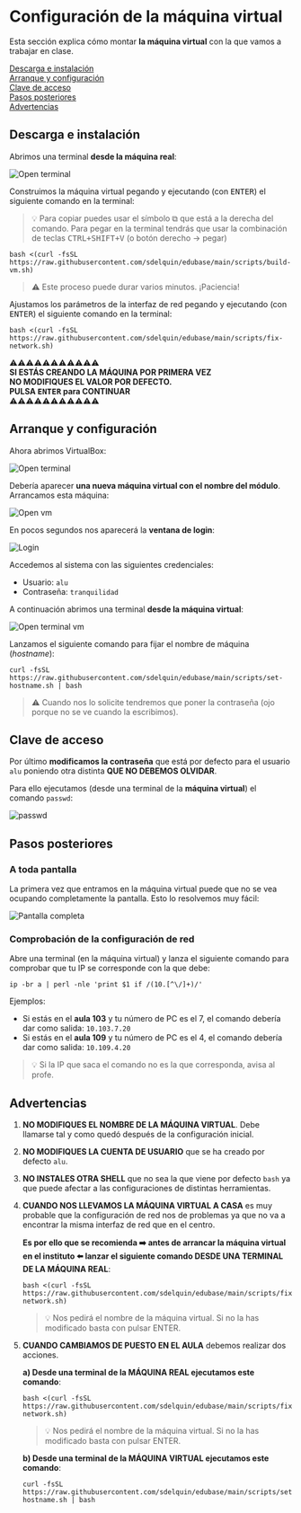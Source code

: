 # Configuración de la máquina virtual

Esta sección explica cómo montar **la máquina virtual** con la que vamos a trabajar en clase.

[Descarga e instalación](#descarga-e-instalación)  
[Arranque y configuración](#arranque-y-configuración)  
[Clave de acceso](#clave-de-acceso)  
[Pasos posteriores](#pasos-posteriores)  
[Advertencias](#advertencias)

## Descarga e instalación

Abrimos una terminal **desde la máquina real**:

![Open terminal](./images/vm-setup/open-terminal.png)

Construimos la máquina virtual pegando y ejecutando (con <kbd>ENTER</kbd>) el siguiente comando en la terminal:

> 💡 Para copiar puedes usar el símbolo ⧉ que está a la derecha del comando. Para pegar en la terminal tendrás que usar la combinación de teclas <kbd>CTRL+SHIFT+V</kbd> (o botón derecho → pegar)

```console
bash <(curl -fsSL https://raw.githubusercontent.com/sdelquin/edubase/main/scripts/build-vm.sh)
```

> ⚠️ Este proceso puede durar varios minutos. ¡Paciencia!

Ajustamos los parámetros de la interfaz de red pegando y ejecutando (con <kbd>ENTER</kbd>) el siguiente comando en la terminal:

```console
bash <(curl -fsSL https://raw.githubusercontent.com/sdelquin/edubase/main/scripts/fix-network.sh)
```

⚠️⚠️⚠️⚠️⚠️⚠️⚠️⚠️⚠️⚠️⚠️  
**SI ESTÁS CREANDO LA MÁQUINA POR PRIMERA VEZ  
NO MODIFIQUES EL VALOR POR DEFECTO.  
PULSA <kbd>ENTER</kbd> para CONTINUAR**  
⚠️⚠️⚠️⚠️⚠️⚠️⚠️⚠️⚠️⚠️⚠️

## Arranque y configuración

Ahora abrimos VirtualBox:

![Open terminal](./images/vm-setup/open-virtualbox.png)

Debería aparecer **una nueva máquina virtual con el nombre del módulo**. Arrancamos esta máquina:

![Open vm](./images/vm-setup/open-vm.png)

En pocos segundos nos aparecerá la **ventana de login**:

![Login](./images/vm-setup/login-vm.png)

Accedemos al sistema con las siguientes credenciales:

- Usuario: `alu`
- Contraseña: `tranquilidad`

A continuación abrimos una terminal **desde la máquina virtual**:

![Open terminal vm](./images/vm-setup/open-terminal-vm.png)

Lanzamos el siguiente comando para fijar el nombre de máquina (_hostname_):

```console
curl -fsSL https://raw.githubusercontent.com/sdelquin/edubase/main/scripts/set-hostname.sh | bash
```

> ⚠️ Cuando nos lo solicite tendremos que poner la contraseña (ojo porque no se ve cuando la escribimos).

## Clave de acceso

Por último **modificamos la contraseña** que está por defecto para el usuario `alu` poniendo otra distinta **QUE NO DEBEMOS OLVIDAR**.

Para ello ejecutamos (desde una terminal de la **máquina virtual**) el comando `passwd`:

![passwd](./images/vm-setup/passwd.png)

## Pasos posteriores

### A toda pantalla

La primera vez que entramos en la máquina virtual puede que no se vea ocupando completamente la pantalla. Esto lo resolvemos muy fácil:

![Pantalla completa](./images/vm-setup/full-screen.jpg)

### Comprobación de la configuración de red

Abre una terminal (en la máquina virtual) y lanza el siguiente comando para comprobar que tu IP se corresponde con la que debe:

```console
ip -br a | perl -nle 'print $1 if /(10.[^\/]+)/'
```

Ejemplos:

- Si estás en el **aula 103** y tu número de PC es el 7, el comando debería dar como salida: `10.103.7.20`
- Si estás en el **aula 109** y tu número de PC es el 4, el comando debería dar como salida: `10.109.4.20`

> 💡 Si la IP que saca el comando no es la que corresponda, avisa al profe.

## Advertencias

1. **NO MODIFIQUES EL NOMBRE DE LA MÁQUINA VIRTUAL**. Debe llamarse tal y como quedó después de la configuración inicial.
2. **NO MODIFIQUES LA CUENTA DE USUARIO** que se ha creado por defecto `alu`.
3. **NO INSTALES OTRA SHELL** que no sea la que viene por defecto `bash` ya que puede afectar a las configuraciones de distintas herramientas.
4. **CUANDO NOS LLEVAMOS LA MÁQUINA VIRTUAL A CASA** es muy probable que la configuración de red nos de problemas ya que no va a encontrar la misma interfaz de red que en el centro.

   **Es por ello que se recomienda ➡️ antes de arrancar la máquina virtual en el instituto ⬅️ lanzar el siguiente comando DESDE UNA TERMINAL DE LA MÁQUINA REAL**:

   ```console
   bash <(curl -fsSL https://raw.githubusercontent.com/sdelquin/edubase/main/scripts/fix-network.sh)
   ```

   > 💡 Nos pedirá el nombre de la máquina virtual. Si no la has modificado basta con pulsar <kdb>ENTER</kdb>.

5. **CUANDO CAMBIAMOS DE PUESTO EN EL AULA** debemos realizar dos acciones.

   **a) Desde una terminal de la MÁQUINA REAL ejecutamos este comando**:

   ```console
   bash <(curl -fsSL https://raw.githubusercontent.com/sdelquin/edubase/main/scripts/fix-network.sh)
   ```

   > 💡 Nos pedirá el nombre de la máquina virtual. Si no la has modificado basta con pulsar <kdb>ENTER</kdb>.

   **b) Desde una terminal de la MÁQUINA VIRTUAL ejecutamos este comando**:

   ```console
   curl -fsSL https://raw.githubusercontent.com/sdelquin/edubase/main/scripts/set-hostname.sh | bash
   ```
